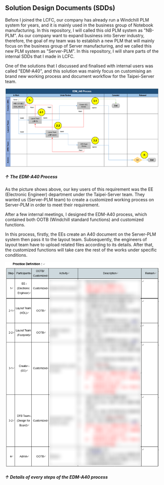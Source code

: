 ## Solution Design Documents (SDDs)

Before I joined the LCFC, our company has already run a Windchill PLM system for years, and it is mainly used in the business group
of Notebook manufacturing. In this repository, I will called this old PLM system as "NB-PLM". As our company want to expand business
into Server industry, therefore, the goal of my team was to establish a new PLM that will mainly focus on the business group of Server
manufacturing, and we called this new PLM system as "Server-PLM". In this repository, I will share parts of the internal SDDs that I
made in LCFC.

One of the solutions that I discussed and finalised with internal users was called "EDM-A40", and this solution was mainly focus on 
customising an brand new working process and document workflow for the Taipei-Server team.


![](https://github.com/Johnny9527/LCFC_2019/blob/main/Pictures/EDMA40_Process.png)
##### ↑ The EDM-A40 Process

As the picture shows above, our key users of this requirement was the EE (Electronic Engineer) department under the Taipei-Server
team. They wanted us (Server-PLM team) to create a customized working process on Server-PLM in order to meet their requirement.

After a few internal meetings, I designed the EDM-A40 process, which contained both OOTB (Windchill standard functions) and customized
functions.

In this process, firstly, the EEs create an A40 document on the Server-PLM system then pass it to the layout team. Subsequently, the
engineers of layout team have to upload related files according to its details. After that, the customized functions will take care
the rest of the works under specific conditions.

![](https://github.com/Johnny9527/LCFC_2019/blob/main/Pictures/PracticeDefinition_.png)
##### ↑ Details of every steps of the EDM-A40 process

